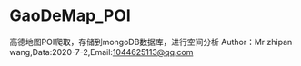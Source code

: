 # GaoDeMap_POI
高德地图POI爬取，存储到mongoDB数据库，进行空间分析
Author：Mr zhipan wang,Data:2020-7-2,Email:1044625113@qq.com

